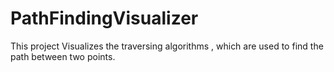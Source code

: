 # PathFindingVisualizer
This project Visualizes the traversing algorithms , which are used to find the path between two points.
